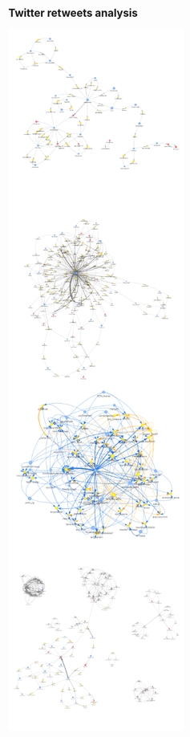 ## Twitter retweets analysis

<p>
  <img align="left" width="350" height="350" src="images/ChinaSpyBalloon.png" /> 
  <p>
  <img align="left" width="350" height="350" src="images/Eurovision.png" />
  <p>
  <img align="left" width="350" height="350"  src="images/NursesStrike.png" />
  <p>
  <img align="left" width="350" height="350"  src="images/SixNations.png" /> 
</p>
 
